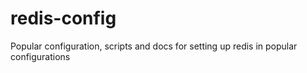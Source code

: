 # redis-config
Popular configuration, scripts and docs for setting up redis in popular configurations
